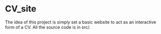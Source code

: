 # CV_site

The idea of this project is simply set a basic website to act as an interactive form of a CV. All the source code is in src/.